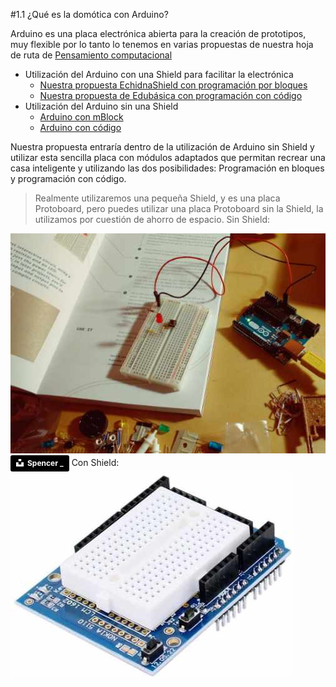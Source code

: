 #1.1 ¿Qué es la domótica con Arduino?

Arduino es una placa electrónica abierta para la creación de prototipos, muy flexible por lo tanto lo tenemos en varias propuestas de nuestra hoja de ruta de [Pensamiento computacional](/chapter1.md)

* Utilización del Arduino con una Shield para facilitar la electrónica
    * [Nuestra propuesta EchidnaShield con programación por bloques](https://catedu.gitbooks.io/programa-arduino-con-echidna/content/)
    * [Nuestra propuesta de Edubásica con programación con código](https://catedu.gitbooks.io/programa-arduino-mediante-codigo/content/)
* Utilización del Arduino sin una Shield
    * [Arduino con mBlock](https://catedu.gitbooks.io/ensena-pensamiento-computacional-con-arduino/content/)
    * [Arduino con código](https://catedu.gitbooks.io/programa-arduino-mediante-codigo/content/)
    
Nuestra propuesta entraría dentro de la utilización de Arduino sin Shield y utilizar esta sencilla placa con módulos adaptados que permitan recrear una casa inteligente y utilizando las dos posibilidades: Programación en bloques y programación con código.

>Realmente utilizaremos una pequeña Shield, y es una placa Protoboard, pero puedes utilizar una placa Protoboard sin la Shield, la utilizamos por cuestión de ahorro de espacio.
Sin Shield:

![](/assets/sinshield.jpg)
<a style="background-color:black;color:white;text-decoration:none;padding:4px 6px;font-family:-apple-system, BlinkMacSystemFont, &quot;San Francisco&quot;, &quot;Helvetica Neue&quot;, Helvetica, Ubuntu, Roboto, Noto, &quot;Segoe UI&quot;, Arial, sans-serif;font-size:12px;font-weight:bold;line-height:1.2;display:inline-block;border-radius:3px" href="https://unsplash.com/@spen?utm_medium=referral&amp;utm_campaign=photographer-credit&amp;utm_content=creditBadge" target="_blank" rel="noopener noreferrer" title="Download free do whatever you want high-resolution photos from Spencer _"><span style="display:inline-block;padding:2px 3px"><svg xmlns="http://www.w3.org/2000/svg" style="height:12px;width:auto;position:relative;vertical-align:middle;top:-2px;fill:white" viewBox="0 0 32 32"><title>unsplash-logo</title><path d="M10 9V0h12v9H10zm12 5h10v18H0V14h10v9h12v-9z"></path></svg></span><span style="display:inline-block;padding:2px 3px">Spencer _</span></a>
Con Shield:
![](/assets/conshield.jpg)




